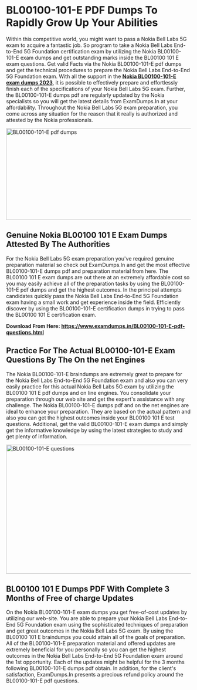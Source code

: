 <h1><strong>BL00100-101-E PDF Dumps To Rapidly Grow Up Your Abilities</strong></h1>
<p>Within this competitive world, you might want to pass a Nokia Bell Labs 5G exam to acquire a fantastic job. So program to take a Nokia Bell Labs End-to-End 5G Foundation certification exam by utilizing the Nokia BL00100-101-E exam dumps and get outstanding marks inside the BL00100 101 E exam questions. Get valid Facts via the Nokia BL00100-101-E pdf dumps and get the technical procedures to prepare the Nokia Bell Labs End-to-End 5G Foundation exam. With all the support in the <strong><a href="https://www.examdumps.in/BL00100-101-E-pdf-questions.html">Nokia BL00100-101-E exam dumps 2023</a></strong>, it is possible to effectively prepare and effortlessly finish each of the specifications of your Nokia Bell Labs 5G exam. Further, the BL00100-101-E dumps pdf are regularly updated by the Nokia specialists so you will get the latest details from ExamDumps.In at your affordability. Throughout the Nokia Bell Labs 5G exam preparation, you come across any situation for the reason that it really is authorized and attested by the Nokia professionals.</p>
<p><img src="https://i.ibb.co/zxJwW90/Copy-of-Online-Classes-Twitter-header-post-Made-with-Poster-My-Wall-1.png" alt="BL00100-101-E pdf dumps" width="750" height="250" /></p>
<h2><strong>Genuine Nokia BL00100 101 E Exam Dumps Attested By The Authorities</strong></h2>
<p>For the Nokia Bell Labs 5G exam preparation you've required genuine preparation material so check out ExamDumps.In and get the most effective BL00100-101-E dumps pdf and preparation material from here. The BL00100 101 E exam dumps are out there at an extremely affordable cost so you may easily achieve all of the preparation tasks by using the BL00100-101-E pdf dumps and get the highest outcomes. In the principal attempts candidates quickly pass the Nokia Bell Labs End-to-End 5G Foundation exam having a small work and get experience inside the field. Efficiently discover by using the BL00100-101-E certification dumps in trying to pass the BL00100 101 E certification exam.</p>
<p><strong>Download From Here:&nbsp;<a href="https://www.examdumps.in/BL00100-101-E-pdf-questions.html">https://www.examdumps.in/BL00100-101-E-pdf-questions.html</a></strong></p>
<h2><strong>Practice For The Actual BL00100-101-E Exam Questions By The On the net Engines</strong></h2>
<p>The Nokia BL00100-101-E braindumps are extremely great to prepare for the Nokia Bell Labs End-to-End 5G Foundation exam and also you can very easily practice for this actual Nokia Bell Labs 5G exam by utilizing the BL00100 101 E pdf dumps and on line engines. You consolidate your preparation through our web site and get the expert's assistance with any challenge. The Nokia BL00100-101-E dumps pdf and on the net engines are ideal to enhance your preparation. They are based on the actual pattern and also you can get the highest outcomes inside your BL00100 101 E test questions. Additional, get the valid BL00100-101-E exam dumps and simply get the informative knowledge by using the latest strategies to study and get plenty of information.</p>
<p><a href="https://www.examdumps.in/BL00100-101-E-pdf-questions.html"><img src="https://i.ibb.co/QkNtdwY/Copy-of-Zoom-Online-Classes-Facebook-Share-Po-Made-with-Poster-My-Wall-1.jpg" alt="BL00100-101-E questions" width="670" height="352" /></a></p>
<h2><strong>BL00100 101 E Dumps PDF With Complete 3 Months of Free of charge Updates</strong></h2>
<p>On the Nokia BL00100-101-E exam dumps you get free-of-cost updates by utilizing our web-site. You are able to prepare your Nokia Bell Labs End-to-End 5G Foundation exam using the sophisticated techniques of preparation and get great outcomes in the Nokia Bell Labs 5G exam. By using the BL00100 101 E braindumps you could attain all of the goals of preparation. All of the BL00100-101-E preparation material and offered updates are extremely beneficial for you personally so you can get the highest outcomes in the Nokia Bell Labs End-to-End 5G Foundation exam around the 1st opportunity. Each of the updates might be helpful for the 3 months following BL00100-101-E dumps pdf obtain. In addition, for the client's satisfaction, ExamDumps.In presents a precious refund policy around the BL00100-101-E pdf questions.</p>
